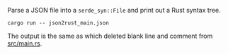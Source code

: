 Parse a JSON file into a `serde_syn::File` and print out a Rust syntax tree.

```text
cargo run -- json2rust_main.json
```

The output is the same as which deleted blank line and comment from [src/main.rs](src/main.rs).
